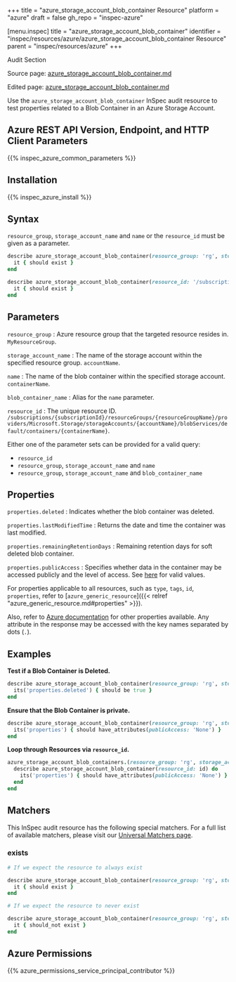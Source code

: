 +++
title = "azure_storage_account_blob_container Resource"
platform = "azure"
draft = false
gh_repo = "inspec-azure"

[menu.inspec]
title = "azure_storage_account_blob_container"
identifier = "inspec/resources/azure/azure_storage_account_blob_container Resource"
parent = "inspec/resources/azure"
+++

<div class="admonition-note">
<p class="admonition-note-title">Audit Section</p>
<div class="admonition-note-text">
<p>Source page: <a href="https://github.com/inspec/inspec-azure/blob/main/docs/resources/azure_storage_account_blob_container.md">azure_storage_account_blob_container.md</a></p>
<p>Edited page: <a href="https://github.com/ianmadd/inspec-azure/blob/im/hugo/docs-chef-io/content/inspec/resources/azure_storage_account_blob_container.md">azure_storage_account_blob_container.md</a></p>
</div>
</div>



Use the `azure_storage_account_blob_container` InSpec audit resource to test properties related to a Blob Container in an Azure Storage Account.

## Azure REST API Version, Endpoint, and HTTP Client Parameters

{{% inspec_azure_common_parameters %}}

## Installation

{{% inspec_azure_install %}}

## Syntax

`resource_group`, `storage_account_name` and `name` or the `resource_id` must be given as a parameter.
```ruby
describe azure_storage_account_blob_container(resource_group: 'rg', storage_account_name: 'production', name: 'logs')  do
  it { should exist }
end
```
```ruby
describe azure_storage_account_blob_container(resource_id: '/subscriptions/{subscriptionId}/resourceGroups/{resourceGroupName}/providers/Microsoft.Storage/storageAccounts/{accountName}/blobServices/default/containers/{containerName}')  do
  it { should exist }
end
```

## Parameters

`resource_group`
: Azure resource group that the targeted resource resides in. `MyResourceGroup`.

`storage_account_name`
: The name of the storage account within the specified resource group. `accountName`.

`name`
: The name of the blob container within the specified storage account. `containerName`.

`blob_container_name`
: Alias for the `name` parameter.

`resource_id`
: The unique resource ID. `/subscriptions/{subscriptionId}/resourceGroups/{resourceGroupName}/providers/Microsoft.Storage/storageAccounts/{accountName}/blobServices/default/containers/{containerName}`.

Either one of the parameter sets can be provided for a valid query:
- `resource_id`
- `resource_group`, `storage_account_name` and `name`
- `resource_group`, `storage_account_name` and `blob_container_name`

## Properties

`properties.deleted`
: Indicates whether the blob container was deleted.

`properties.lastModifiedTime`
: Returns the date and time the container was last modified.

`properties.remainingRetentionDays`
: Remaining retention days for soft deleted blob container.

`properties.publicAccess`
: Specifies whether data in the container may be accessed publicly and the level of access. See [here](https://docs.microsoft.com/en-us/rest/api/storagerp/blobcontainers/get#publicaccess) for valid values.

For properties applicable to all resources, such as `type`, `tags`, `id`, `properties`, refer to [`azure_generic_resource`]({{< relref "azure_generic_resource.md#properties" >}}).

Also, refer to [Azure documentation](https://docs.microsoft.com/en-us/rest/api/storagerp/blobcontainers/get#blobcontainer) for other properties available. 
Any attribute in the response may be accessed with the key names separated by dots (`.`).

## Examples

**Test if a Blob Container is Deleted.**

```ruby
describe azure_storage_account_blob_container(resource_group: 'rg', storage_account_name: 'default', name: 'logs') do
  its('properties.deleted') { should be true }
end
```
**Ensure that the Blob Container is private.**

```ruby
describe azure_storage_account_blob_container(resource_group: 'rg', storage_account_name: 'production', name: 'logs') do
  its('properties') { should have_attributes(publicAccess: 'None') }
end
```
**Loop through Resources via `resource_id`.**

```ruby
azure_storage_account_blob_containers.(resource_group: 'rg', storage_account_name: 'production').ids.each do |id|
  describe azure_storage_account_blob_container(resource_id: id) do
    its('properties') { should have_attributes(publicAccess: 'None') }
  end
end 
```

## Matchers

This InSpec audit resource has the following special matchers. For a full list of available matchers, please visit our [Universal Matchers page](https://docs.chef.io/inspec/matchers/).

### exists

```ruby
# If we expect the resource to always exist

describe azure_storage_account_blob_container(resource_group: 'rg', storage_account_name: 'production', name: 'logs') do
  it { should exist }
end

# If we expect the resource to never exist

describe azure_storage_account_blob_container(resource_group: 'rg', storage_account_name: 'production', name: 'logs') do
  it { should_not exist }
end
```

## Azure Permissions

{{% azure_permissions_service_principal_contributor %}}
